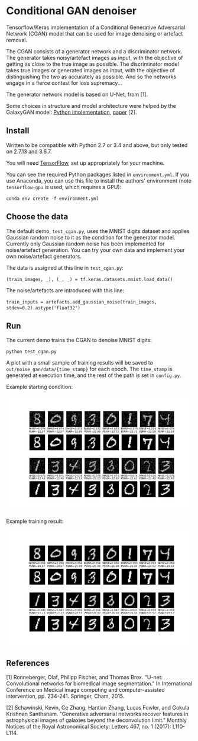 # Conditional GAN denoiser

Tensorflow/Keras implementation of a Conditional Generative Adversarial Network (CGAN) model that can be used for image denoising or artefact removal.

The CGAN consists of a generator network and a discriminator network. The generator takes noisy/artefact images as input, with the objective of getting as close to the true image as possible. The discriminator model takes true images or generated images as input, with the objective of distinguishing the two as accurately as possible. And so the networks engage in a fierce contest for loss supremacy...

The generator network model is based on U-Net, from [1].

Some choices in structure and model architecture were helped by the GalaxyGAN model: [Python implementation](https://github.com/jacobic/galaxygan), [paper](https://academic.oup.com/mnrasl/article/467/1/L110/2931732) [2].

## Install
Written to be compatible with Python 2.7 or 3.4 and above, but only tested on 2.7.13 and 3.6.7.

You will need [TensorFlow](https://www.tensorflow.org/install/), set up appropriately for your machine.

You can see the required Python packages listed in `environment.yml`. If you use Anaconda, you can use this file to install the authors' environment (note `tensorflow-gpu` is used, which requires a GPU):

    conda env create -f environment.yml

## Choose the data
The default demo, `test_cgan.py`, uses the MNIST digits dataset and applies Gaussian random noise to it as the condition for the generator model. Currently only Gaussian random noise has been implemented for noise/artefact generation. You can try your own data and implement your own noise/artefact generators.

The data is assigned at this line in `test_cgan.py`:

    (train_images, _), (_, _) = tf.keras.datasets.mnist.load_data()

The noise/artefacts are introduced with this line:

    train_inputs = artefacts.add_gaussian_noise(train_images, stdev=0.2).astype('float32')

## Run
The current demo trains the CGAN to denoise MNIST digits:

    python test_cgan.py

A plot with a small sample of training results will be saved to `out/noise_gan/data/{time_stamp}` for each epoch. The `time_stamp` is generated at execution time, and the rest of the path is set in `config.py`.

Example starting condition:

![Example starting condition](example/image_at_epoch_0000.png)

Example training result:

![Example training result](example/image_at_epoch_0012.png)

## References
[1] Ronneberger, Olaf, Philipp Fischer, and Thomas Brox. "U-net: Convolutional networks for biomedical image segmentation." In International Conference on Medical image computing and computer-assisted intervention, pp. 234-241. Springer, Cham, 2015.

[2] Schawinski, Kevin, Ce Zhang, Hantian Zhang, Lucas Fowler, and Gokula Krishnan Santhanam. "Generative adversarial networks recover features in astrophysical images of galaxies beyond the deconvolution limit." Monthly Notices of the Royal Astronomical Society: Letters 467, no. 1 (2017): L110-L114.

